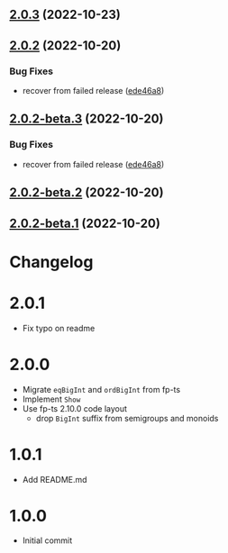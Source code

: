 ## [2.0.3](https://github.com/ericcrosson/fp-ts-bigint/compare/v2.0.2...v2.0.3) (2022-10-23)

## [2.0.2](https://github.com/ericcrosson/fp-ts-bigint/compare/v2.0.1...v2.0.2) (2022-10-20)


### Bug Fixes

* recover from failed release ([ede46a8](https://github.com/ericcrosson/fp-ts-bigint/commit/ede46a876a90d17d7fb52c29d5b1ffa254556f17))

## [2.0.2-beta.3](https://github.com/ericcrosson/fp-ts-bigint/compare/v2.0.2-beta.2...v2.0.2-beta.3) (2022-10-20)


### Bug Fixes

* recover from failed release ([ede46a8](https://github.com/ericcrosson/fp-ts-bigint/commit/ede46a876a90d17d7fb52c29d5b1ffa254556f17))

## [2.0.2-beta.2](https://github.com/ericcrosson/fp-ts-bigint/compare/v2.0.2-beta.1...v2.0.2-beta.2) (2022-10-20)

## [2.0.2-beta.1](https://github.com/ericcrosson/fp-ts-bigint/compare/v2.0.1...v2.0.2-beta.1) (2022-10-20)

# Changelog

# 2.0.1

- Fix typo on readme

# 2.0.0

- Migrate `eqBigInt` and `ordBigInt` from fp-ts
- Implement `Show`
- Use fp-ts 2.10.0 code layout
  - drop `BigInt` suffix from semigroups and monoids

# 1.0.1

- Add README.md

# 1.0.0

- Initial commit
